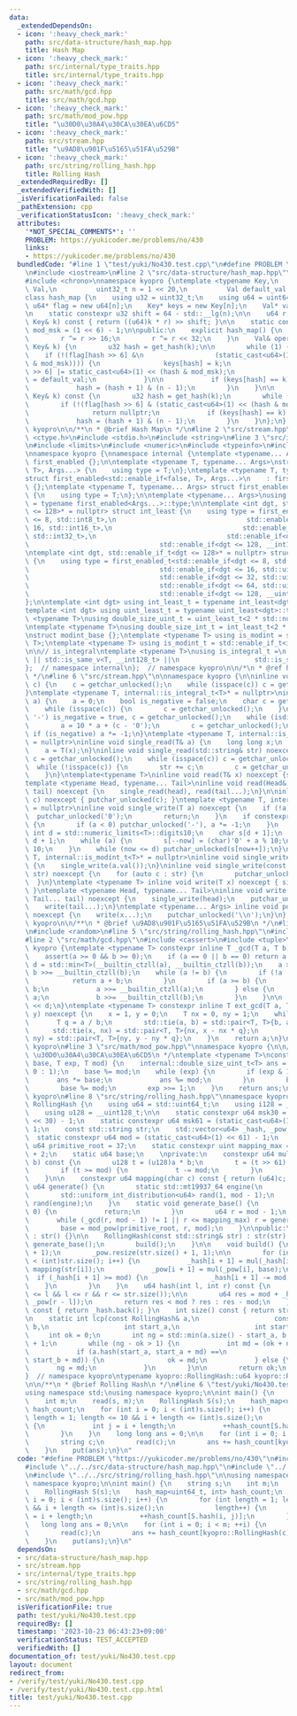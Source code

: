 ```yaml
---
data:
  _extendedDependsOn:
  - icon: ':heavy_check_mark:'
    path: src/data-structure/hash_map.hpp
    title: Hash Map
  - icon: ':heavy_check_mark:'
    path: src/internal/type_traits.hpp
    title: src/internal/type_traits.hpp
  - icon: ':heavy_check_mark:'
    path: src/math/gcd.hpp
    title: src/math/gcd.hpp
  - icon: ':heavy_check_mark:'
    path: src/math/mod_pow.hpp
    title: "\u30D0\u30A4\u30CA\u30EA\u6CD5"
  - icon: ':heavy_check_mark:'
    path: src/stream.hpp
    title: "\u9AD8\u901F\u5165\u51FA\u529B"
  - icon: ':heavy_check_mark:'
    path: src/string/rolling_hash.hpp
    title: Rolling Hash
  _extendedRequiredBy: []
  _extendedVerifiedWith: []
  _isVerificationFailed: false
  _pathExtension: cpp
  _verificationStatusIcon: ':heavy_check_mark:'
  attributes:
    '*NOT_SPECIAL_COMMENTS*': ''
    PROBLEM: https://yukicoder.me/problems/no/430
    links:
    - https://yukicoder.me/problems/no/430
  bundledCode: "#line 1 \"test/yuki/No430.test.cpp\"\n#define PROBLEM \"https://yukicoder.me/problems/no/430\"\
    \n#include <iostream>\n#line 2 \"src/data-structure/hash_map.hpp\"\n#include <bits/stl_algobase.h>\n\
    #include <chrono>\nnamespace kyopro {\ntemplate <typename Key,\n          typename\
    \ Val,\n          uint32_t n = 1 << 20,\n          Val default_val = Val()>\n\
    class hash_map {\n    using u32 = uint32_t;\n    using u64 = uint64_t;\n\n   \
    \ u64* flag = new u64[n];\n    Key* keys = new Key[n];\n    Val* vals = new Val[n];\n\
    \n    static constexpr u32 shift = 64 - std::__lg(n);\n\n    u64 r;\n    u32 get_hash(const\
    \ Key& k) const { return ((u64)k * r) >> shift; }\n\n    static constexpr int\
    \ mod_msk = (1 << 6) - 1;\n\npublic:\n    explicit hash_map() {\n        r = std::chrono::steady_clock::now().time_since_epoch().count();\n\
    \        r ^= r >> 16;\n        r ^= r << 32;\n    }\n    Val& operator[](const\
    \ Key& k) {\n        u32 hash = get_hash(k);\n\n        while (1) {\n        \
    \    if (!(flag[hash >> 6] &\n                  (static_cast<u64>(1) << (hash\
    \ & mod_msk)))) {\n                keys[hash] = k;\n                flag[hash\
    \ >> 6] |= static_cast<u64>(1) << (hash & mod_msk);\n                return vals[hash]\
    \ = default_val;\n            }\n\n            if (keys[hash] == k) return vals[hash];\n\
    \            hash = (hash + 1) & (n - 1);\n        }\n    }\n\n    Val* find(const\
    \ Key& k) const {\n        u32 hash = get_hash(k);\n        while (1) {\n    \
    \        if (!(flag[hash >> 6] & (static_cast<u64>(1) << (hash & mod_msk))))\n\
    \                return nullptr;\n            if (keys[hash] == k) return &(vals[hash]);\n\
    \            hash = (hash + 1) & (n - 1);\n        }\n    }\n};\n};  // namespace\
    \ kyopro\n\n/**\n * @brief Hash Map\n */\n#line 2 \"src/stream.hpp\"\n#include\
    \ <ctype.h>\n#include <stdio.h>\n#include <string>\n#line 3 \"src/internal/type_traits.hpp\"\
    \n#include <limits>\n#include <numeric>\n#include <typeinfo>\n#include <cstdint>\n\
    \nnamespace kyopro {\nnamespace internal {\ntemplate <typename... Args> struct\
    \ first_enabled {};\n\ntemplate <typename T, typename... Args>\nstruct first_enabled<std::enable_if<true,\
    \ T>, Args...> {\n    using type = T;\n};\ntemplate <typename T, typename... Args>\n\
    struct first_enabled<std::enable_if<false, T>, Args...>\n    : first_enabled<Args...>\
    \ {};\ntemplate <typename T, typename... Args> struct first_enabled<T, Args...>\
    \ {\n    using type = T;\n};\n\ntemplate <typename... Args>\nusing first_enabled_t\
    \ = typename first_enabled<Args...>::type;\n\ntemplate <int dgt, std::enable_if_t<dgt\
    \ <= 128>* = nullptr> struct int_least {\n    using type = first_enabled_t<std::enable_if<dgt\
    \ <= 8, std::int8_t>,\n                                 std::enable_if<dgt <=\
    \ 16, std::int16_t>,\n                                 std::enable_if<dgt <= 32,\
    \ std::int32_t>,\n                                 std::enable_if<dgt <= 64, std::int64_t>,\n\
    \                                 std::enable_if<dgt <= 128, __int128_t>>;\n};\n\
    \ntemplate <int dgt, std::enable_if_t<dgt <= 128>* = nullptr> struct uint_least\
    \ {\n    using type = first_enabled_t<std::enable_if<dgt <= 8, std::uint8_t>,\n\
    \                                 std::enable_if<dgt <= 16, std::uint16_t>,\n\
    \                                 std::enable_if<dgt <= 32, std::uint32_t>,\n\
    \                                 std::enable_if<dgt <= 64, std::uint64_t>,\n\
    \                                 std::enable_if<dgt <= 128, __uint128_t>>;\n\
    };\n\ntemplate <int dgt> using int_least_t = typename int_least<dgt>::type;\n\
    template <int dgt> using uint_least_t = typename uint_least<dgt>::type;\n\ntemplate\
    \ <typename T>\nusing double_size_uint_t = uint_least_t<2 * std::numeric_limits<T>::digits>;\n\
    \ntemplate <typename T>\nusing double_size_int_t = int_least_t<2 * std::numeric_limits<T>::digits>;\n\
    \nstruct modint_base {};\ntemplate <typename T> using is_modint = std::is_base_of<modint_base,\
    \ T>;\ntemplate <typename T> using is_modint_t = std::enable_if_t<is_modint<T>::value>;\n\
    \n\n// is_integral\ntemplate <typename T>\nusing is_integral_t =\n    std::enable_if_t<std::is_integral_v<T>\
    \ || std::is_same_v<T, __int128_t> ||\n                   std::is_same_v<T, __uint128_t>>;\n\
    };  // namespace internal\n};  // namespace kyopro\n\n/*\n * @ref https://qiita.com/kazatsuyu/items/f8c3b304e7f8b35263d8\n\
    \ */\n#line 6 \"src/stream.hpp\"\n\nnamespace kyopro {\n\ninline void single_read(char&\
    \ c) {\n    c = getchar_unlocked();\n    while (isspace(c)) c = getchar_unlocked();\n\
    }\ntemplate <typename T, internal::is_integral_t<T>* = nullptr>\ninline void single_read(T&\
    \ a) {\n    a = 0;\n    bool is_negative = false;\n    char c = getchar_unlocked();\n\
    \    while (isspace(c)) {\n        c = getchar_unlocked();\n    }\n    if (c ==\
    \ '-') is_negative = true, c = getchar_unlocked();\n    while (isdigit(c)) {\n\
    \        a = 10 * a + (c - '0');\n        c = getchar_unlocked();\n    }\n   \
    \ if (is_negative) a *= -1;\n}\ntemplate <typename T, internal::is_modint_t<T>*\
    \ = nullptr>\ninline void single_read(T& a) {\n    long long x;\n    single_read(x);\n\
    \    a = T(x);\n}\ninline void single_read(std::string& str) noexcept {\n    char\
    \ c = getchar_unlocked();\n    while (isspace(c)) c = getchar_unlocked();\n  \
    \  while (!isspace(c)) {\n        str += c;\n        c = getchar_unlocked();\n\
    \    }\n}\ntemplate<typename T>\ninline void read(T& x) noexcept {single_read(x);}\n\
    template <typename Head, typename... Tail>\ninline void read(Head& head, Tail&...\
    \ tail) noexcept {\n    single_read(head), read(tail...);\n}\n\ninline void single_write(char\
    \ c) noexcept { putchar_unlocked(c); }\ntemplate <typename T, internal::is_integral_t<T>*\
    \ = nullptr>\ninline void single_write(T a) noexcept {\n    if (!a) {\n      \
    \  putchar_unlocked('0');\n        return;\n    }\n    if constexpr (std::is_signed_v<T>)\
    \ {\n        if (a < 0) putchar_unlocked('-'), a *= -1;\n    }\n    constexpr\
    \ int d = std::numeric_limits<T>::digits10;\n    char s[d + 1];\n    int now =\
    \ d + 1;\n    while (a) {\n        s[--now] = (char)'0' + a % 10;\n        a /=\
    \ 10;\n    }\n    while (now <= d) putchar_unlocked(s[now++]);\n}\ntemplate <typename\
    \ T, internal::is_modint_t<T>* = nullptr>\ninline void single_write(T a) noexcept\
    \ {\n    single_write(a.val());\n}\ninline void single_write(const std::string&\
    \ str) noexcept {\n    for (auto c : str) {\n        putchar_unlocked(c);\n  \
    \  }\n}\ntemplate <typename T> inline void write(T x) noexcept { single_write(x);\
    \ }\ntemplate <typename Head, typename... Tail>\ninline void write(Head head,\
    \ Tail... tail) noexcept {\n    single_write(head);\n    putchar_unlocked(' ');\n\
    \    write(tail...);\n}\ntemplate <typename... Args> inline void put(Args... x)\
    \ noexcept {\n    write(x...);\n    putchar_unlocked('\\n');\n}\n};  // namespace\
    \ kyopro\n\n/**\n * @brief \u9AD8\u901F\u5165\u51FA\u529B\n */\n#line 3 \"src/string/rolling_hash.hpp\"\
    \n#include <random>\n#line 5 \"src/string/rolling_hash.hpp\"\n#include <vector>\n\
    #line 2 \"src/math/gcd.hpp\"\n#include <cassert>\n#include <tuple>\nnamespace\
    \ kyopro {\ntemplate <typename T> constexpr inline T _gcd(T a, T b) noexcept {\n\
    \    assert(a >= 0 && b >= 0);\n    if (a == 0 || b == 0) return a + b;\n    int\
    \ d = std::min<T>(__builtin_ctzll(a), __builtin_ctzll(b));\n    a >>= __builtin_ctzll(a),\
    \ b >>= __builtin_ctzll(b);\n    while (a != b) {\n        if (!a || !b) {\n \
    \           return a + b;\n        }\n        if (a >= b) {\n            a -=\
    \ b;\n            a >>= __builtin_ctzll(a);\n        } else {\n            b -=\
    \ a;\n            b >>= __builtin_ctzll(b);\n        }\n    }\n\n    return a\
    \ << d;\n}\ntemplate <typename T> constexpr inline T ext_gcd(T a, T b, T& x, T&\
    \ y) noexcept {\n    x = 1, y = 0;\n    T nx = 0, ny = 1;\n    while (b) {\n \
    \       T q = a / b;\n        std::tie(a, b) = std::pair<T, T>{b, a % b};\n  \
    \      std::tie(x, nx) = std::pair<T, T>{nx, x - nx * q};\n        std::tie(y,\
    \ ny) = std::pair<T, T>{ny, y - ny * q};\n    }\n    return a;\n}\n};  // namespace\
    \ kyopro\n#line 3 \"src/math/mod_pow.hpp\"\nnamespace kyopro {\n\n/**\n * @brief\
    \ \u30D0\u30A4\u30CA\u30EA\u6CD5\n */\ntemplate <typename T>\nconstexpr T mod_pow(internal::double_size_uint_t<T>\
    \ base, T exp, T mod) {\n    internal::double_size_uint_t<T> ans = (mod == 1 ?\
    \ 0 : 1);\n    base %= mod;\n    while (exp) {\n        if (exp & 1) {\n     \
    \       ans *= base;\n            ans %= mod;\n        }\n        base *= base;\n\
    \        base %= mod;\n        exp >>= 1;\n    }\n    return ans;\n}\n};  // namespace\
    \ kyopro\n#line 8 \"src/string/rolling_hash.hpp\"\nnamespace kyopro {\n\nclass\
    \ RollingHash {\n    using u64 = std::uint64_t;\n    using i128 = __int128_t;\n\
    \    using u128 = __uint128_t;\n\n    static constexpr u64 msk30 = (static_cast<u64>(1)\
    \ << 30) - 1;\n    static constexpr u64 msk61 = (static_cast<u64>(1) << 31) -\
    \ 1;\n    const std::string str;\n    std::vector<u64> _hash, _pow;\n    \n  \
    \  static constexpr u64 mod = (static_cast<u64>(1) << 61) - 1;\n    static constexpr\
    \ u64 primitive_root = 37;\n    static constexpr uint mapping_max = (uint)'Z'\
    \ + 2;\n    static u64 base;\n    \nprivate:\n    constexpr u64 mul(u64 a, u64\
    \ b) const {\n        u128 t = (u128)a * b;\n        t = (t >> 61) + (t & mod);\n\
    \        if (t >= mod) {\n            t -= mod;\n        }\n        return t;\n\
    \    }\n\n    constexpr u64 mapping(char c) const { return (u64)c; }\n\n    static\
    \ u64 generate() {\n        static std::mt19937_64 engine(\n            std::chrono::steady_clock::now().time_since_epoch().count());\n\
    \        std::uniform_int_distribution<u64> rand(1, mod - 1);\n        return\
    \ rand(engine);\n    }\n    static void generate_base() {\n        if (base !=\
    \ 0) {\n            return;\n        }\n        u64 r = mod - 1;\n        \n \
    \       while (_gcd(r, mod - 1) != 1 || r <= mapping_max) r = generate();\n\n\
    \        base = mod_pow(primitive_root, r, mod);\n    }\n\npublic:\n    RollingHash()\
    \ : str() {}\n\n    RollingHash(const std::string& str) : str(str) {\n       \
    \ generate_base();\n        build();\n    }\n\n    void build() {\n        _hash.resize(str.size()\
    \ + 1);\n        _pow.resize(str.size() + 1, 1);\n\n        for (int i = 0; i\
    \ < (int)str.size(); i++) {\n            _hash[i + 1] = mul(_hash[i], base) +\
    \ mapping(str[i]);\n            _pow[i + 1] = mul(_pow[i], base);\n          \
    \  if (_hash[i + 1] >= mod) {\n                _hash[i + 1] -= mod;\n        \
    \    }\n        }\n    }\n    u64 hash(int l, int r) const {\n        assert(0\
    \ <= l && l <= r && r <= str.size());\n\n        u64 res = mod + _hash[r] - mul(_hash[l],\
    \ _pow[r - l]);\n        return res < mod ? res : res - mod;\n    }\n    u64 get_all()\
    \ const { return _hash.back(); }\n    int size() const { return str.size(); }\n\
    \n    static int lcp(const RollingHash& a,\n                   const RollingHash&\
    \ b,\n                   int start_a,\n                   int start_b) {\n   \
    \     int ok = 0;\n        int ng = std::min(a.size() - start_a, b.size() - start_b)\
    \ + 1;\n        while (ng - ok > 1) {\n            int md = (ok + ng) >> 1;\n\
    \            if (a.hash(start_a, start_a + md) ==\n                b.hash(start_b,\
    \ start_b + md)) {\n                ok = md;\n            } else {\n         \
    \       ng = md;\n            }\n        }\n\n        return ok;\n    }\n};\n\
    }  // namespace kyopro\ntypename kyopro::RollingHash::u64 kyopro::RollingHash::base;\n\
    \n\n/**\n * @brief Rolling Hash\n */\n#line 6 \"test/yuki/No430.test.cpp\"\n\n\
    using namespace std;\nusing namespace kyopro;\n\nint main() {\n    string s;\n\
    \    int m;\n    read(s, m);\n    RollingHash S(s);\n    hash_map<uint64_t, int>\
    \ hash_count;\n    for (int i = 0; i < (int)s.size(); i++) {\n        for (int\
    \ length = 1; length <= 10 && i + length <= (int)s.size();\n             length++)\
    \ {\n            int j = i + length;\n            ++hash_count[S.hash(i, j)];\n\
    \        }\n    }\n    long long ans = 0;\n\n    for (int i = 0; i < m; ++i) {\n\
    \        string c;\n        read(c);\n        ans += hash_count[kyopro::RollingHash(c).get_all()];\n\
    \    }\n    put(ans);\n}\n"
  code: "#define PROBLEM \"https://yukicoder.me/problems/no/430\"\n#include <iostream>\n\
    #include \"../../src/data-structure/hash_map.hpp\"\n#include \"../../src/stream.hpp\"\
    \n#include \"../../src/string/rolling_hash.hpp\"\n\nusing namespace std;\nusing\
    \ namespace kyopro;\n\nint main() {\n    string s;\n    int m;\n    read(s, m);\n\
    \    RollingHash S(s);\n    hash_map<uint64_t, int> hash_count;\n    for (int\
    \ i = 0; i < (int)s.size(); i++) {\n        for (int length = 1; length <= 10\
    \ && i + length <= (int)s.size();\n             length++) {\n            int j\
    \ = i + length;\n            ++hash_count[S.hash(i, j)];\n        }\n    }\n \
    \   long long ans = 0;\n\n    for (int i = 0; i < m; ++i) {\n        string c;\n\
    \        read(c);\n        ans += hash_count[kyopro::RollingHash(c).get_all()];\n\
    \    }\n    put(ans);\n}\n"
  dependsOn:
  - src/data-structure/hash_map.hpp
  - src/stream.hpp
  - src/internal/type_traits.hpp
  - src/string/rolling_hash.hpp
  - src/math/gcd.hpp
  - src/math/mod_pow.hpp
  isVerificationFile: true
  path: test/yuki/No430.test.cpp
  requiredBy: []
  timestamp: '2023-10-23 06:43:23+09:00'
  verificationStatus: TEST_ACCEPTED
  verifiedWith: []
documentation_of: test/yuki/No430.test.cpp
layout: document
redirect_from:
- /verify/test/yuki/No430.test.cpp
- /verify/test/yuki/No430.test.cpp.html
title: test/yuki/No430.test.cpp
---
```

